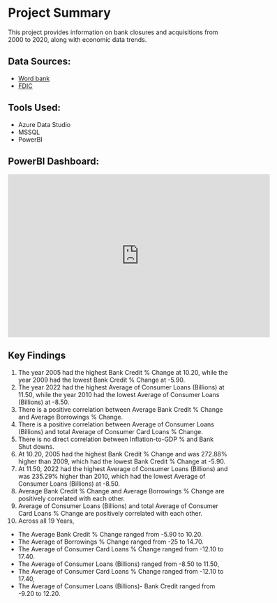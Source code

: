 # Project Summary
This project provides information on bank closures and acquisitions from 2000 to 2020, along with economic data trends.


 ## Data Sources:
 - [Word bank](https://data.worldbank.org/indicator/FP.CPI.TOTL.ZG?locations=US)
 - [FDIC](https://www.fdic.gov/resources/resolutions/bank-failures/failed-bank-list/)


## Tools Used:
* Azure Data Studio
* MSSQL
* PowerBI


## PowerBI Dashboard:
<iframe title="Failed_banks_PowerBI" width="600" height="373.5" src="https://app.powerbi.com/view?r=eyJrIjoiZjcyYjY5YWItNzU1Yi00Zjc2LTlkYTEtMDdhODkxNTc0NTVlIiwidCI6IjliNGE1Yjc1LTE5N2ItNGNkMS1hNTQwLTg5YWRjMTQxYWYxMCJ9" frameborder="0" allowFullScreen="true"></iframe>


## Key Findings
1. The year 2005 had the highest Bank Credit % Change at 10.20, while the year 2009 had the lowest Bank Credit % Change at -5.90. ​
2. The year 2022 had the highest Average of Consumer Loans (Billions) at 11.50, while the year 2010 had the lowest Average of Consumer Loans (Billions) at -8.50. ​
3. There is a positive correlation between Average Bank Credit % Change and Average Borrowings % Change. ​
4. There is a positive correlation between Average of Consumer Loans (Billions) and total Average of Consumer Card Loans % Change. ​
5. There is no direct correlation between Inflation-to-GDP % and Bank Shut downs. ​
6. At 10.20, 2005 had the highest Bank Credit % Change and was 272.88% higher than 2009, which had the lowest Bank Credit % Change at -5.90.
7. At 11.50, 2022 had the highest Average of Consumer Loans (Billions) and was 235.29% higher than 2010, which had the lowest Average of Consumer Loans (Billions) at -8.50.
8. Average Bank Credit % Change and Average Borrowings % Change are positively correlated with each other.
9. Average of Consumer Loans (Billions) and total Average of Consumer Card Loans % Change are positively correlated with each other.
10. Across all 19 Years,
  * The Average Bank Credit % Change ranged from -5.90 to 10.20.
  * The Average of Borrowings % Change ranged from -25 to 14.70.
  * The Average of Consumer Card Loans % Change ranged from -12.10 to 17.40.
  * The Average of Consumer Loans (Billions) ranged from -8.50 to 11.50,
  * The Average of Consumer Card Loans % Change ranged from -12.10 to 17.40,
  * The Average of Consumer Loans (Billions)- Bank Credit ranged from -9.20 to 12.20.